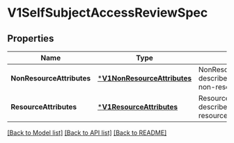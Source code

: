 # V1SelfSubjectAccessReviewSpec

## Properties
Name | Type | Description | Notes
------------ | ------------- | ------------- | -------------
**NonResourceAttributes** | [***V1NonResourceAttributes**](v1.NonResourceAttributes.md) | NonResourceAttributes describes information for a non-resource access request | [optional] [default to null]
**ResourceAttributes** | [***V1ResourceAttributes**](v1.ResourceAttributes.md) | ResourceAuthorizationAttributes describes information for a resource access request | [optional] [default to null]

[[Back to Model list]](../README.md#documentation-for-models) [[Back to API list]](../README.md#documentation-for-api-endpoints) [[Back to README]](../README.md)



